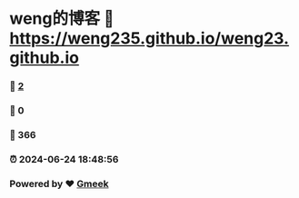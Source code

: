 # weng的博客 :link: https://weng235.github.io/weng23.github.io 
### :page_facing_up: [2](https://weng235.github.io/weng23.github.io/tag.html) 
### :speech_balloon: 0 
### :hibiscus: 366 
### :alarm_clock: 2024-06-24 18:48:56 
### Powered by :heart: [Gmeek](https://github.com/Meekdai/Gmeek)
